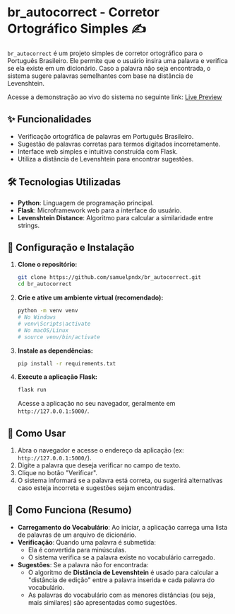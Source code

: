 # br_autocorrect - Corretor Ortográfico Simples ✍️

`br_autocorrect` é um projeto simples de corretor ortográfico para o Português Brasileiro. Ele permite que o usuário insira uma palavra e verifica se ela existe em um dicionário. Caso a palavra não seja encontrada, o sistema sugere palavras semelhantes com base na distância de Levenshtein.

Acesse a demonstração ao vivo do sistema no seguinte link: [Live Preview](https://br-autocorrect.vercel.app/)


## ✨ Funcionalidades

*   Verificação ortográfica de palavras em Português Brasileiro.
*   Sugestão de palavras corretas para termos digitados incorretamente.
*   Interface web simples e intuitiva construída com Flask.
*   Utiliza a distância de Levenshtein para encontrar sugestões.

## 🛠️ Tecnologias Utilizadas

*   **Python**: Linguagem de programação principal.
*   **Flask**: Microframework web para a interface do usuário.
*   **Levenshtein Distance**: Algoritmo para calcular a similaridade entre strings.

## 🚀 Configuração e Instalação

1.  **Clone o repositório:**
    ```bash
    git clone https://github.com/samuelpndx/br_autocorrect.git
    cd br_autocorrect
    ```

2.  **Crie e ative um ambiente virtual (recomendado):**
    ```bash
    python -m venv venv
    # No Windows
    # venv\Scripts\activate
    # No macOS/Linux
    # source venv/bin/activate
    ```

3.  **Instale as dependências:**
    ```bash
    pip install -r requirements.txt
    ```

4.  **Execute a aplicação Flask:**
    ```bash
    flask run
    ```
    Acesse a aplicação no seu navegador, geralmente em `http://127.0.0.1:5000/`.

## 📖 Como Usar

1.  Abra o navegador e acesse o endereço da aplicação (ex: `http://127.0.0.1:5000/`).
2.  Digite a palavra que deseja verificar no campo de texto.
3.  Clique no botão "Verificar".
4.  O sistema informará se a palavra está correta, ou sugerirá alternativas caso esteja incorreta e sugestões sejam encontradas.

## 🧠 Como Funciona (Resumo)

*   **Carregamento do Vocabulário**: Ao iniciar, a aplicação carrega uma lista de palavras de um arquivo de dicionário.
*   **Verificação**: Quando uma palavra é submetida:
    *   Ela é convertida para minúsculas.
    *   O sistema verifica se a palavra existe no vocabulário carregado.
*   **Sugestões**: Se a palavra não for encontrada:
    *   O algoritmo de **Distância de Levenshtein** é usado para calcular a "distância de edição" entre a palavra inserida e cada palavra do vocabulário.
    *   As palavras do vocabulário com as menores distâncias (ou seja, mais similares) são apresentadas como sugestões.
